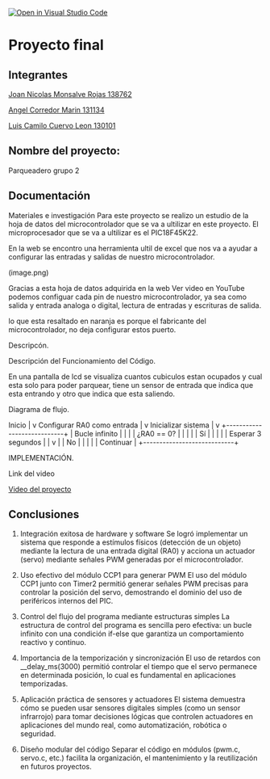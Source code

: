 [![Open in Visual Studio Code](https://classroom.github.com/assets/open-in-vscode-2e0aaae1b6195c2367325f4f02e2d04e9abb55f0b24a779b69b11b9e10269abc.svg)](https://classroom.github.com/online_ide?assignment_repo_id=19693144&assignment_repo_type=AssignmentRepo)
# Proyecto final

## Integrantes
[Joan Nicolas Monsalve Rojas 138762](https://github.com/NicolasMonsalveJr) 

[Angel Corredor Marin 131134](https://github.com/Angel-wolt)

[Luis Camilo Cuervo Leon 130101](https://github.com/luis-cuervo)

## Nombre del proyecto: 
Parqueadero grupo 2
## Documentación
Materiales e investigación
Para este proyecto se realizo un estudio de la hoja de datos del microcontrolador que se va a ultilizar en este proyecto. El microprocesador que se va a ultilizar es el PIC18F45K22.

En la web se encontro una herramienta ultil de excel que nos va a ayudar a configurar las entradas y salidas de nuestro microcontrolador.

(image.png)

Gracias a esta hoja de datos adquirida en la web Ver video en YouTube podemos configuar cada pin de nuestro microcontrolador, ya sea como salida y entrada analoga o digital, lectura de entradas y escrituras de salida.

lo que esta resaltado en naranja es porque el fabricante del microcontrolador, no deja configurar estos puerto.

Descripcón.

Descripción del Funcionamiento del Código.

En una pantalla de lcd se visualiza cuantos cubiculos estan ocupados y cual esta solo para poder parquear, tiene un sensor de entrada que indica que esta entrando y otro que indica que esta saliendo.

Diagrama de flujo.

Inicio
  |
  v
Configurar RA0 como entrada
  |
  v
Inicializar sistema
  |
  v
+----------------------------+
|     Bucle infinito        |
|                            |
| ¿RA0 == 0?                 |
|    |                       |
|   Sí                       |
|    |                       |
| Esperar 3 segundos         |
|    v                       |
|  No                        |
|    |                       |
| Continuar                  |
+----------------------------+

IMPLEMENTACIÓN.

Link del video 

[Video del proyecto](https://youtu.be/CfjXhewrvMU?feature=shared)


## Conclusiones
1. Integración exitosa de hardware y software
Se logró implementar un sistema que responde a estímulos físicos (detección de un objeto) mediante la lectura de una entrada digital (RA0) y acciona un actuador (servo) mediante señales PWM generadas por el microcontrolador.

2. Uso efectivo del módulo CCP1 para generar PWM
El uso del módulo CCP1 junto con Timer2 permitió generar señales PWM precisas para controlar la posición del servo, demostrando el dominio del uso de periféricos internos del PIC.

3. Control del flujo del programa mediante estructuras simples
La estructura de control del programa es sencilla pero efectiva: un bucle infinito con una condición if-else que garantiza un comportamiento reactivo y continuo.

4. Importancia de la temporización y sincronización
El uso de retardos con __delay_ms(3000) permitió controlar el tiempo que el servo permanece en determinada posición, lo cual es fundamental en aplicaciones temporizadas.

5. Aplicación práctica de sensores y actuadores
El sistema demuestra cómo se pueden usar sensores digitales simples (como un sensor infrarrojo) para tomar decisiones lógicas que controlen actuadores en aplicaciones del mundo real, como automatización, robótica o seguridad.

6. Diseño modular del código
Separar el código en módulos (pwm.c, servo.c, etc.) facilita la organización, el mantenimiento y la reutilización en futuros proyectos.

